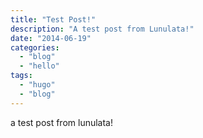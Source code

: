 ```yaml
---
title: "Test Post!"
description: "A test post from Lunulata!"
date: "2014-06-19"
categories:
  - "blog"
  - "hello"
tags:
  - "hugo"
  - "blog"
---
```


a test post from lunulata!
